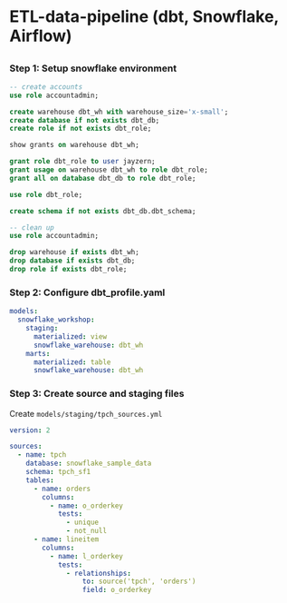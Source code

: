 # ETL-data-pipeline (dbt, Snowflake, Airflow)

##

### Step 1: Setup snowflake environment

```SQL
-- create accounts
use role accountadmin;

create warehouse dbt_wh with warehouse_size='x-small';
create database if not exists dbt_db;
create role if not exists dbt_role;

show grants on warehouse dbt_wh;

grant role dbt_role to user jayzern;
grant usage on warehouse dbt_wh to role dbt_role;
grant all on database dbt_db to role dbt_role;

use role dbt_role;

create schema if not exists dbt_db.dbt_schema;

-- clean up
use role accountadmin;

drop warehouse if exists dbt_wh;
drop database if exists dbt_db;
drop role if exists dbt_role;
```

### Step 2: Configure dbt_profile.yaml
```YAML
models:
  snowflake_workshop:
    staging:
      materialized: view
      snowflake_warehouse: dbt_wh
    marts:
      materialized: table
      snowflake_warehouse: dbt_wh
```

### Step 3: Create source and staging files

Create ```models/staging/tpch_sources.yml```
```YAML
version: 2

sources:
  - name: tpch
    database: snowflake_sample_data
    schema: tpch_sf1
    tables:
      - name: orders
        columns:
          - name: o_orderkey
            tests:
              - unique
              - not_null
      - name: lineitem
        columns:
          - name: l_orderkey
            tests:
              - relationships:
                  to: source('tpch', 'orders')
                  field: o_orderkey
```
